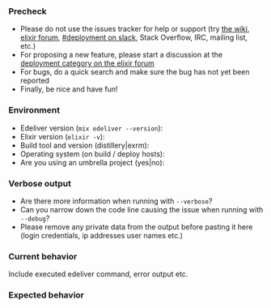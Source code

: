 ### Precheck

* Please do not use the issues tracker for help or support (try [the wiki](https://github.com/boldpoker/edeliver/wiki), [elixir forum](https://elixirforum.com/c/elixir-questions/deployment), [#deployment on slack](https://elixir-lang.slack.com/), Stack Overflow, IRC, mailing list, etc.)
* For proposing a new feature, please start a discussion at the [deployment category on the elixir forum](https://elixirforum.com/c/elixir-questions/deployment)
* For bugs, do a quick search and make sure the bug has not yet been reported
* Finally, be nice and have fun!

### Environment

* Edeliver version (`mix edeliver --version`):
* Elixir version (`elixir -v`):
* Build tool and version (distillery|exrm):
* Operating system (on build / deploy hosts):
* Are you using an umbrella project (yes|no):

### Verbose output

* Are there more information when running with `--verbose`?
* Can you narrow down the code line causing the issue when running with `--debug`?
* Please remove any private data from the output before pasting it here (login credentials, ip addresses user names etc.)

### Current behavior

Include executed edeliver command, error output etc.

### Expected behavior
